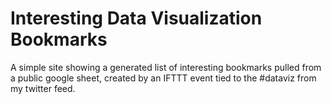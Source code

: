 # Interesting Data Visualization Bookmarks

A simple site showing a generated list of interesting bookmarks pulled from a public google sheet, created by an IFTTT event tied to the #dataviz from my twitter feed.

